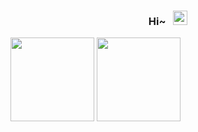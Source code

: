 <center>
  <h3>Hi~ &nbsp;&nbsp;<img height="23px" src="https://visitor-badge.glitch.me/badge?page_id=hiroi-sora"/></h3>
</center>

<!-- GitHub 数据统计 -->
<img height="134px" src="https://github-readme-stats.vercel.app/api?username=hiroi-sora&hide_title=true&hide_border=true&show_icons=true&theme=dark&bg_color=30,e96443,c64dff&title_color=fff&text_color=fff" />
<img height="134px" src="https://github-readme-stats-git-masterrstaa-rickstaa.vercel.app/api/top-langs/?username=hiroi-sora&hide_title=true&hide_border=true&layout=compact&langs_count=6&text_color=fff&bg_color=30,c64dff,66ccff&theme=dark" />
